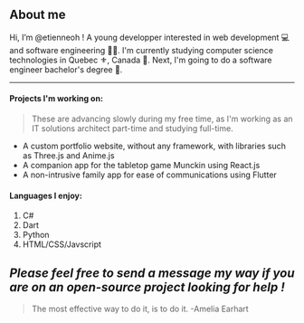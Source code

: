 ## About me
Hi, I’m @etienneoh ! A young developper interested in web development 💻 and software engineering 👨‍💻. I'm currently studying computer science technologies in Quebec ⚜, Canada 🍁.
Next, I'm going to do a software engineer bachelor's degree 📝.

---
#### Projects I'm working on:
>These are advancing slowly during my free time, as I'm working as an IT solutions architect part-time and studying full-time.
- A custom portfolio website, without any framework, with libraries such as Three.js and Anime.js
- A companion app for the tabletop game Munckin using React.js
- A non-intrusive family app for ease of communications using Flutter

#### Languages I enjoy:
1. C#
2. Dart
3. Python
4. HTML/CSS/Javscript


*Please feel free to send a message my way if you are on an open-source project looking for help !*
---

> The most effective way to do it, is to do it. -Amelia Earhart
<!---
etienneoh/etienneoh is a ✨ special ✨ repository because its `README.md` (this file) appears on your GitHub profile.
You can click the Preview link to take a look at your changes.
--->
